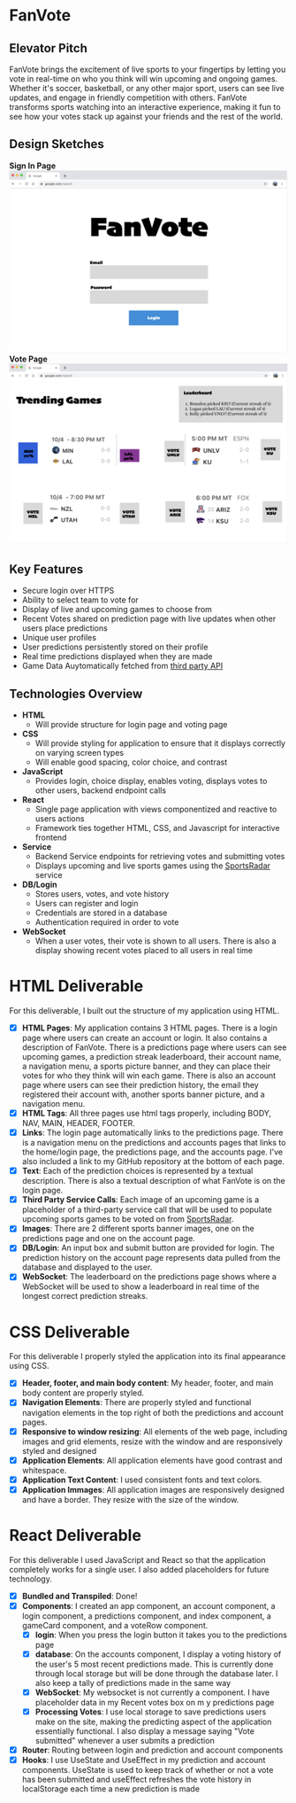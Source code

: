 # FanVote

## Elevator Pitch
FanVote brings the excitement of live sports to your fingertips by letting you vote in real-time on who you think will win upcoming and ongoing games. Whether it's soccer, basketball, or any other major sport, users can see live updates, and engage in friendly competition with others. FanVote transforms sports watching into an interactive experience, making it fun to see how your votes stack up against your friends and the rest of the world. 

## Design Sketches
**Sign In Page**
![Sign-in Page](./public/sign-in.png)
**Vote Page**
![Vote Page](./public/vote-page.png)

## Key Features
- Secure login over HTTPS
- Ability to select team to vote for
- Display of live and upcoming games to choose from
- Recent Votes shared on prediction page with live updates when other users place predictions
- Unique user profiles
- User predictions persistently stored on their profile
- Real time predictions displayed when they are made
- Game Data Auytomatically fetched from [third party API](https://developer.sportradar.com/getting-started/docs/coverage-information)

## Technologies Overview
- **HTML**
    - Will provide structure for login page and voting page
- **CSS**
    - Will provide styling for application to ensure that it displays correctly on varying screen types
    - Will enable good spacing, color choice, and contrast
- **JavaScript**
    - Provides login, choice display, enables voting, displays votes to other users, backend endpoint calls
- **React**
    - Single page application with views componentized and reactive to users actions
    - Framework ties together HTML, CSS, and Javascript for interactive frontend
- **Service**
    - Backend Service endpoints for retrieving votes and submitting votes
    - Displays upcoming and live sports games using the [SportsRadar](https://developer.sportradar.com/getting-started/docs/coverage-information) service
- **DB/Login** 
    - Stores users, votes, and vote history
    - Users can register and login 
    - Credentials are stored in a database
    - Authentication required in order to vote
- **WebSocket**
    - When a user votes, their vote is shown to all users. There is also a display showing recent votes placed to all users in real time

# HTML Deliverable
For this deliverable, I built out the structure of my application using HTML.

- [x] **HTML Pages**: My application contains 3 HTML pages. There is a login page where users can create an account or login. It also contains a description of FanVote. There is a predictions page where users can see upcoming games, a prediction streak leaderboard, their account name, a navigation menu, a sports picture banner, and they can place their votes for who they think will win each game. There is also an account page where users can see their prediction history, the email they registered their account with, another sports banner picture, and a navigation menu.
- [x] **HTML Tags**: All three pages use html tags properly, including BODY, NAV, MAIN, HEADER, FOOTER.
- [x] **Links**: The login page automatically links to the predictions page. There is a navigation menu on the predictions and accounts pages that links to the home/login page, the predictions page, and the accounts page. I've also included a link to my GitHub repository at the bottom of each page.
- [x] **Text**: Each of the prediction choices is represented by a textual description. There is also a textual description of what FanVote is on the login page.
- [x] **Third Party Service Calls**: Each image of an upcoming game is a placeholder of a third-party service call that will be used to populate upcoming sports games to be voted on from [SportsRadar](https://developer.sportradar.com/getting-started/docs/coverage-information).
- [x] **Images**: There are 2 different sports banner images, one on the predictions page and one on the account page.
- [x] **DB/Login**: An input box and submit button are provided for login. The prediction history on the account page represents data pulled from the database and displayed to the user.
- [x] **WebSocket**: The leaderboard on the predictions page shows where a WebSocket will be used to show a leaderboard in real time of the longest correct prediction streaks.

# CSS Deliverable
For this deliverable I properly styled the application into its final appearance using CSS.

- [x] **Header, footer, and main body content**: My header, footer, and main body content are properly styled.
- [x] **Navigation Elements**: There are properly styled and functional navigation elements in the top right of both the predictions and account pages. 
- [x] **Responsive to window resizing**: All elements of the web page, including images and grid elements, resize with the window and are responsively styled and designed
- [x] **Application Elements**: All application elements have good contrast and whitespace.
- [x] **Application Text Content**: I used consistent fonts and text colors.
- [x] **Application Immages**: All application images are responsively designed and have a border. They resize with the size of the window.

# React Deliverable
For this deliverable I used JavaScript and React so that the application completely works for a single user. I also added placeholders for future technology.

- [x] **Bundled and Transpiled**: Done!
- [x] **Components**: I created an app component, an account component, a login component, a predictions component, and index component, a gameCard component, and a voteRow component. 
    - [x] **login**: When you press the login button it takes you to the predictions page
    - [x] **database**: On the accounts component, I display a voting history of the user's 5 most recent predictions made. This is currently done through local storage but will be done through the database later. I also keep a tally of predictions made in the same way
    - [x] **WebSocket**: My websocket is not currently a component. I have placeholder data in my  Recent votes box on m y predictions page
    - [x] **Processing Votes**: I use local storage to save predictions users make on the site, making the predicting aspect of the application essentially functional. I also display a message saying "Vote submitted" whenever a user submits a prediction 
- [x] **Router**: Routing between login and prediction and account components
- [x] **Hooks**: I use UseState and UseEffect in my prediction and account components. UseState is used to keep track of whether or not a vote has been submitted and useEffect refreshes the vote history in localStorage each time a new prediction is made  